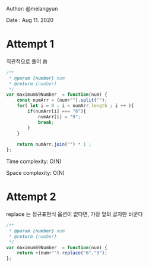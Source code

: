 Author: @melangyun

Date : Aug 11. 2020

# Attempt 1

직관적으로 풀어 씀
```js
/**
 * @param {number} num
 * @return {number}
 */
var maximum69Number  = function(num) {
    const numArr = (num+"").split("");
    for( let i = 0 ; i < numArr.length ; i ++ ){
        if(numArr[i] === "6"){
            numArr[i] = "9";
            break;
        }
    }
    
    return numArr.join("") * 1 ;
};
```

Time complexity: O(N)

Space complexity: O(N)


# Attempt 2
replace 는 정규표현식 옵션이 없다면, 가장 앞의 글자만 바꾼다
```js
/**
 * @param {number} num
 * @return {number}
 */
var maximum69Number  = function(num) {
    return +(num+"").replace("6","9");
};
```